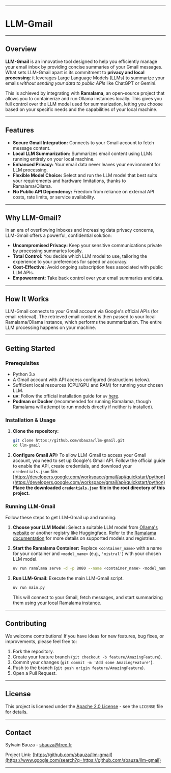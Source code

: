 -----

# LLM-Gmail

-----

## Overview

**LLM-Gmail** is an innovative tool designed to help you efficiently manage your email inbox by providing concise summaries of your Gmail messages. What sets LLM-Gmail apart is its commitment to **privacy and local processing**: it leverages Large Language Models (LLMs) to summarize your emails *without sending your data to public APIs* like ChatGPT or Gemini.

This is achieved by integrating with **Ramalama**, an open-source project that allows you to containerize and run Ollama instances locally. This gives you full control over the LLM model used for summarization, letting you choose based on your specific needs and the capabilities of your local machine.

-----

## Features

  * **Secure Gmail Integration:** Connects to your Gmail account to fetch message content.
  * **Local LLM Summarization:** Summarizes email content using LLMs running entirely on your local machine.
  * **Enhanced Privacy:** Your email data never leaves your environment for LLM processing.
  * **Flexible Model Choice:** Select and run the LLM model that best suits your requirements and hardware limitations, thanks to Ramalama/Ollama.
  * **No Public API Dependency:** Freedom from reliance on external API costs, rate limits, or service availability.

-----

## Why LLM-Gmail?

In an era of overflowing inboxes and increasing data privacy concerns, LLM-Gmail offers a powerful, confidential solution:

  * **Uncompromised Privacy:** Keep your sensitive communications private by processing summaries locally.
  * **Total Control:** You decide which LLM model to use, tailoring the experience to your preferences for speed or accuracy.
  * **Cost-Effective:** Avoid ongoing subscription fees associated with public LLM APIs.
  * **Empowerment:** Take back control over your email summaries and data.

-----

## How It Works

LLM-Gmail connects to your Gmail account via Google's official APIs (for email retrieval). The retrieved email content is then passed to your local Ramalama/Ollama instance, which performs the summarization. The entire LLM processing happens on your machine.

-----

## Getting Started

### Prerequisites

  * Python 3.x
  * A Gmail account with API access configured (instructions below).
  * Sufficient local resources (CPU/GPU and RAM) for running your chosen LLM.
  * **uv**: Follow the official installation guide for `uv` [here](https://docs.astral.sh/uv/getting-started/installation/).
  * **Podman or Docker** (recommended for running Ramalama, though Ramalama will attempt to run models directly if neither is installed).

### Installation & Usage

1.  **Clone the repository:**
    ```bash
    git clone https://github.com/sbauza/llm-gmail.git
    cd llm-gmail
    ```
2.  **Configure Gmail API:**
    To allow LLM-Gmail to access your Gmail account, you need to set up Google's Gmail API. Follow the official guide to enable the API, create credentials, and download your `credentials.json` file:
    [https://developers.google.com/workspace/gmail/api/quickstart/python](https://developers.google.com/workspace/gmail/api/quickstart/python)
    **Place the downloaded `credentials.json` file in the root directory of this project.**

### Running LLM-Gmail

Follow these steps to get LLM-Gmail up and running:

1.  **Choose your LLM Model:**
    Select a suitable LLM model from [Ollama's website](https://www.ollama.com/) or another registry like Huggingface. Refer to the [Ramalama documentation](https://github.com/containers/ramalama/blob/main/docs/ramalama-serve.1.md) for more details on supported models and registries.

2.  **Start the Ramalama Container:**
    Replace `<container_name>` with a name for your container and `<model_name>` (e.g., `'mistral'`) with your chosen LLM model.

    ```bash
    uv run ramalama serve -d -p 8080 --name <container_name> <model_name>
    ```

3.  **Run LLM-Gmail:**
    Execute the main LLM-Gmail script.

    ```bash
    uv run main.py
    ```

    This will connect to your Gmail, fetch messages, and start summarizing them using your local Ramalama instance.

-----

## Contributing

We welcome contributions\! If you have ideas for new features, bug fixes, or improvements, please feel free to:

1.  Fork the repository.
2.  Create your feature branch (`git checkout -b feature/AmazingFeature`).
3.  Commit your changes (`git commit -m 'Add some AmazingFeature'`).
4.  Push to the branch (`git push origin feature/AmazingFeature`).
5.  Open a Pull Request.

-----

## License

This project is licensed under the [Apache 2.0 License](https://github.com/sbauza/llm-gmail/blob/main/LICENSE) - see the `LICENSE` file for details.

-----

## Contact

Sylvain Bauza - sbauza@free.fr

Project Link: [https://github.com/sbauza/llm-gmail](https://www.google.com/search?q=https://github.com/sbauza/llm-gmail)

-----
